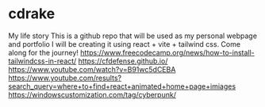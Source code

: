 # cdrake
My life story
This is a github repo that will be used as my personal webpage and portfolio
I will be creating it using react + vite + tailwind css.
Come along for the journey!
https://www.freecodecamp.org/news/how-to-install-tailwindcss-in-react/
https://cfdefense.github.io/
https://www.youtube.com/watch?v=B91wc5dCEBA
https://www.youtube.com/results?search_query=where+to+find+react+animated+home+page+imiages
https://windowscustomization.com/tag/cyberpunk/
